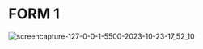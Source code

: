 # FORM 1
 
![screencapture-127-0-0-1-5500-2023-10-23-17_52_10](https://github.com/shrutigajera102/Form-1/assets/146714862/a1438983-0050-479f-b836-debcd0e7ee44)
